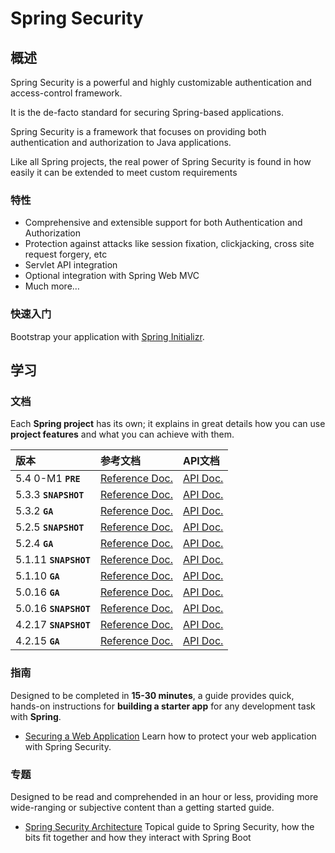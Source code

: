 # Spring Security

## 概述

Spring Security is a powerful and highly customizable authentication and access-control framework.

It is the de-facto standard for securing Spring-based applications.

Spring Security is a framework that focuses on providing both authentication and authorization to Java applications.

Like all Spring projects, the real power of Spring Security is found in how easily it can be extended to meet custom requirements

### 特性

+ Comprehensive and extensible support for both Authentication and Authorization
+ Protection against attacks like session fixation, clickjacking, cross site request forgery, etc
+ Servlet API integration
+ Optional integration with Spring Web MVC
+ Much more…

### 快速入门

Bootstrap your application with [Spring Initializr](https://start.spring.io/).

## 学习

### 文档

Each **Spring project** has its own; it explains in great details how you can use **project features** and what you can achieve with them.

 版本                 | 参考文档                                                                                                       | API文档
:---------------------|:---------------------------------------------------------------------------------------------------------------|:--------------------------------------------------------------------------------------------
5.4 0-M1 **`PRE`**    | [Reference Doc.](https://docs.spring.io/spring-security/site/docs/5.4.0-M1/reference/html5/)                   | [API Doc.](https://docs.spring.io/spring-security/site/docs/5.4.0-M1/api/)
5.3.3 **`SNAPSHOT`**  | [Reference Doc.](https://docs.spring.io/spring-security/site/docs/5.3.3.BUILD-SNAPSHOT/reference/html5/)       | [API Doc.](https://docs.spring.io/spring-security/site/docs/5.3.3.BUILD-SNAPSHOT/api/)
5.3.2 **`GA`**        | [Reference Doc.](https://docs.spring.io/spring-security/site/docs/5.3.2.RELEASE/reference/html5/)              | [API Doc.](https://docs.spring.io/spring-security/site/docs/5.3.2.RELEASE/api/)
5.2.5 **`SNAPSHOT`**  | [Reference Doc.](https://docs.spring.io/spring-security/site/docs/5.2.5.BUILD-SNAPSHOT/reference/htmlsingle/)  | [API Doc.](https://docs.spring.io/spring-security/site/docs/5.2.5.BUILD-SNAPSHOT/api/)
5.2.4 **`GA`**        | [Reference Doc.](https://docs.spring.io/spring-security/site/docs/5.2.4.RELEASE/reference/htmlsingle/)         | [API Doc.](https://docs.spring.io/spring-security/site/docs/5.2.4.RELEASE/api/)
5.1.11 **`SNAPSHOT`** | [Reference Doc.](https://docs.spring.io/spring-security/site/docs/5.1.11.BUILD-SNAPSHOT/reference/htmlsingle/) | [API Doc.](https://docs.spring.io/spring-security/site/docs/5.1.11.BUILD-SNAPSHOT/api/)
5.1.10 **`GA`**       | [Reference Doc.](https://docs.spring.io/spring-security/site/docs/5.1.10.RELEASE/reference/htmlsingle/)        | [API Doc.](https://docs.spring.io/spring-security/site/docs/5.1.10.RELEASE/api/)
5.0.16 **`GA`**       | [Reference Doc.](https://docs.spring.io/spring-security/site/docs/5.0.16.RELEASE/reference/htmlsingle/)        | [API Doc.](https://docs.spring.io/spring-security/site/docs/5.0.16.RELEASE/api/)
5.0.16 **`SNAPSHOT`** | [Reference Doc.](https://docs.spring.io/spring-security/site/docs/5.0.16.BUILD-SNAPSHOT/reference/htmlsingle/) | [API Doc.](https://docs.spring.io/spring-security/site/docs/5.0.16.BUILD-SNAPSHOT/api/)
4.2.17 **`SNAPSHOT`** | [Reference Doc.](https://docs.spring.io/spring-security/site/docs/4.2.17.BUILD-SNAPSHOT/reference/htmlsingle/) | [API Doc.](https://docs.spring.io/spring-security/site/docs/4.2.17.BUILD-SNAPSHOT/apidocs/)
4.2.15 **`GA`**       | [Reference Doc.](https://docs.spring.io/spring-security/site/docs/4.2.15.RELEASE/reference/htmlsingle/)        | [API Doc.](https://docs.spring.io/spring-security/site/docs/4.2.15.RELEASE/apidocs/)

### 指南

Designed to be completed in **15-30 minutes**, a guide provides quick, hands-on instructions for **building a starter app** for any development task with **Spring**.

+ [Securing a Web Application](https://spring.io/guides/gs/securing-web)
  Learn how to protect your web application with Spring Security.

### 专题

Designed to be read and comprehended in an hour or less, providing more wide-ranging or subjective content than a getting started guide.

+ [Spring Security Architecture](https://spring.io/guides/topicals/spring-security-architecture)
  Topical guide to Spring Security, how the bits fit together and how they interact with Spring Boot




